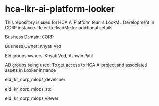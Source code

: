 # hca-lkr-ai-platform-looker

This repository is used for HCA AI Platform team’s LookML Development in CORP instance. Refer to ReadMe for additional details

Business Domain: CORP

Business Owner: Khyati Ved

Eid groups owners: Khyati Ved, Ashwin Patil


AD groups being used:
To get access to HCA AI project and associated assets in Looker instance

eid_lkr_corp_mlops_developer

eid_lkr_corp_mlops_std

eid_lkr_corp_mlops_viewer
